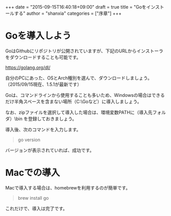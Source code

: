 +++
date = "2015-09-15T16:40:18+09:00"
draft = true
title = "Goをインストールする"
author = "shanxia"
categories = ["序章"]
+++

# Goを導入しよう

GoはGithubにリポジトリが公開されていますが、下記のURLからインストーラをダウンロードすることも可能です。

https://golang.org/dl/

自分のPCにあった、OSとArch種別を選んで、ダウンロードしましょう。（2015/09/15現在、1.5.1が最新です）

Goは、コマンドラインから使用することも多いため、Windowsの場合はできるだけ半角スペースを含まない場所（C:\Goなど）に導入しましょう。

なお、zipファイルを選択して導入した場合は、環境変数PATHに（導入先フォルダ）\bin を登録しておきましょう。

導入後、次のコマンドを入力します。
> go version

バージョンが表示されていれば、成功です。

# Macでの導入
Macで導入する場合は、homebrewを利用するのが簡単です。

> brew install go

これだけで、導入は完了です。
